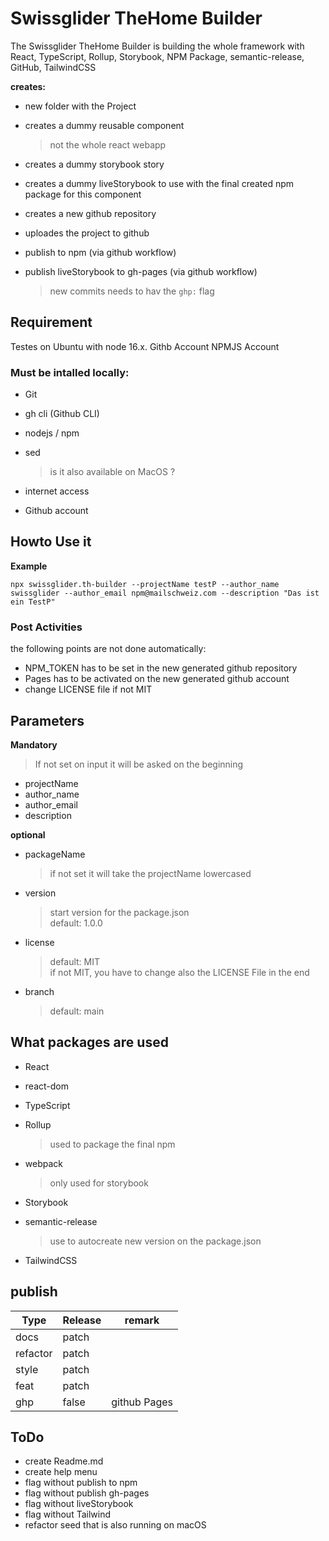 # Swissglider TheHome Builder

The Swissglider TheHome Builder is building the whole framework with React, TypeScript, Rollup, Storybook, NPM Package, semantic-release, GitHub, TailwindCSS

**creates:**
- new folder with the Project
- creates a dummy reusable component
    > not the whole react webapp

- creates a dummy storybook story
- creates a dummy liveStorybook to use with the final created npm package for this component
- creates a new github repository
- uploades the project to github
- publish to npm (via github workflow)
- publish liveStorybook to gh-pages (via github workflow)
    > new commits needs to hav the `ghp:` flag

## Requirement
Testes on Ubuntu with node 16.x.
Githb Account
NPMJS Account

### Must be intalled locally:
- Git
- gh cli (Github CLI)
- nodejs / npm
- sed
    > is it also available on MacOS ?

- internet access
- Github account

## Howto Use it

**Example**

```
npx swissglider.th-builder --projectName testP --author_name swissglider --author_email npm@mailschweiz.com --description "Das ist ein TestP"
```

### Post Activities
the following points are not done automatically:
- NPM_TOKEN has to be set in the new generated github repository
- Pages has to be activated on the new generated github account
- change LICENSE file if not MIT

## Parameters
**Mandatory**
> If not set on input it will be asked on the beginning

- projectName
- author_name
- author_email
- description

**optional**
- packageName
    > if not set it will take the projectName lowercased

- version
    > start version for the package.json  
    > default: 1.0.0

- license
    > default: MIT  
    > if not MIT, you have to change also the LICENSE File in the end

- branch
    > default: main

## What packages are used
- React
- react-dom
- TypeScript
- Rollup
    > used to package the final npm

- webpack
    > only used for storybook

- Storybook
- semantic-release
    > use to autocreate new version on the package.json

- TailwindCSS
  
## publish
| Type     | Release | remark |
|----------|---------|--------------|
| docs     | patch   |              |
| refactor | patch   |              |
| style    | patch   |              |
| feat     | patch   |              |
| ghp      | false   | github Pages |

## ToDo
- create Readme.md
- create help menu
- flag without publish to npm
- flag without publish gh-pages
- flag without liveStorybook
- flag without Tailwind
- refactor seed that is also running on macOS